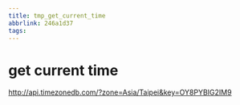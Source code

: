 ```yaml
---
title: tmp_get_current_time
abbrlink: 246a1d37
tags:
---
```

get current time
===

http://api.timezonedb.com/?zone=Asia/Taipei&key=OY8PYBIG2IM9
